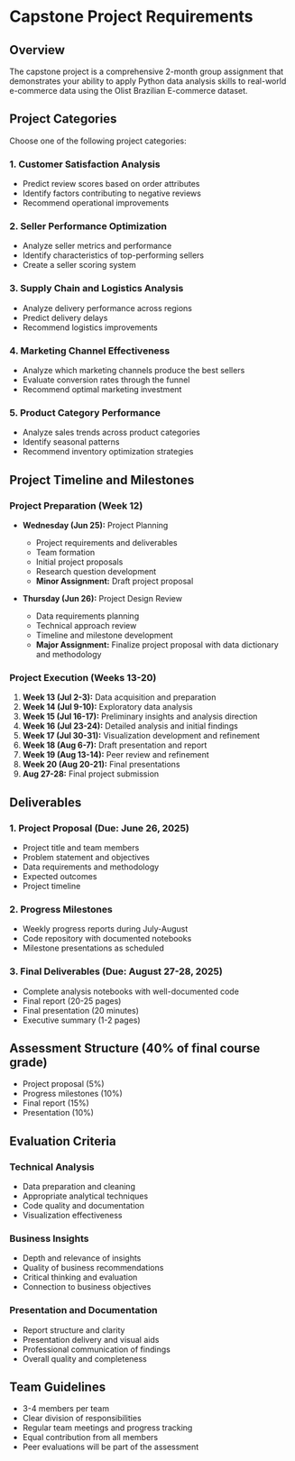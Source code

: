 # Capstone Project Requirements

## Overview
The capstone project is a comprehensive 2-month group assignment that demonstrates your ability to apply Python data analysis skills to real-world e-commerce data using the Olist Brazilian E-commerce dataset.

## Project Categories
Choose one of the following project categories:

### 1. Customer Satisfaction Analysis
- Predict review scores based on order attributes
- Identify factors contributing to negative reviews
- Recommend operational improvements

### 2. Seller Performance Optimization
- Analyze seller metrics and performance
- Identify characteristics of top-performing sellers
- Create a seller scoring system

### 3. Supply Chain and Logistics Analysis
- Analyze delivery performance across regions
- Predict delivery delays
- Recommend logistics improvements

### 4. Marketing Channel Effectiveness
- Analyze which marketing channels produce the best sellers
- Evaluate conversion rates through the funnel
- Recommend optimal marketing investment

### 5. Product Category Performance
- Analyze sales trends across product categories
- Identify seasonal patterns
- Recommend inventory optimization strategies

## Project Timeline and Milestones

### Project Preparation (Week 12)
- **Wednesday (Jun 25):** Project Planning
  - Project requirements and deliverables
  - Team formation
  - Initial project proposals
  - Research question development
  - **Minor Assignment:** Draft project proposal

- **Thursday (Jun 26):** Project Design Review
  - Data requirements planning
  - Technical approach review
  - Timeline and milestone development
  - **Major Assignment:** Finalize project proposal with data dictionary and methodology

### Project Execution (Weeks 13-20)

1. **Week 13 (Jul 2-3):** Data acquisition and preparation
2. **Week 14 (Jul 9-10):** Exploratory data analysis
3. **Week 15 (Jul 16-17):** Preliminary insights and analysis direction
4. **Week 16 (Jul 23-24):** Detailed analysis and initial findings
5. **Week 17 (Jul 30-31):** Visualization development and refinement
6. **Week 18 (Aug 6-7):** Draft presentation and report
7. **Week 19 (Aug 13-14):** Peer review and refinement
8. **Week 20 (Aug 20-21):** Final presentations
9. **Aug 27-28:** Final project submission

## Deliverables

### 1. Project Proposal (Due: June 26, 2025)
- Project title and team members
- Problem statement and objectives
- Data requirements and methodology
- Expected outcomes
- Project timeline

### 2. Progress Milestones
- Weekly progress reports during July-August
- Code repository with documented notebooks
- Milestone presentations as scheduled

### 3. Final Deliverables (Due: August 27-28, 2025)
- Complete analysis notebooks with well-documented code
- Final report (20-25 pages)
- Final presentation (20 minutes)
- Executive summary (1-2 pages)

## Assessment Structure (40% of final course grade)
- Project proposal (5%)
- Progress milestones (10%)
- Final report (15%)
- Presentation (10%)

## Evaluation Criteria

### Technical Analysis
- Data preparation and cleaning
- Appropriate analytical techniques
- Code quality and documentation
- Visualization effectiveness

### Business Insights
- Depth and relevance of insights
- Quality of business recommendations
- Critical thinking and evaluation
- Connection to business objectives

### Presentation and Documentation
- Report structure and clarity
- Presentation delivery and visual aids
- Professional communication of findings
- Overall quality and completeness

## Team Guidelines
- 3-4 members per team
- Clear division of responsibilities
- Regular team meetings and progress tracking
- Equal contribution from all members
- Peer evaluations will be part of the assessment